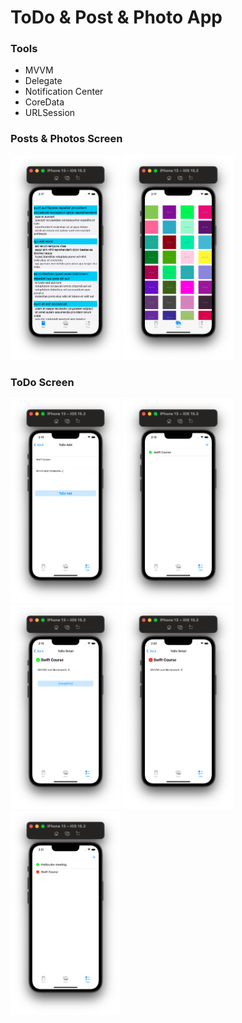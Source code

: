 # ToDo & Post & Photo App

### Tools
- MVVM
- Delegate
- Notification Center
- CoreData
- URLSession

### Posts & Photos Screen 
 <p>
<img src="images/page1.png" width="35%" />
<img src="images/page2.png" width="35%" />
</p>

### ToDo Screen
<p>
<img src="images/toDoAddPage.png" width="35%" />
<img src="images/toDos1.png" width="35%" />
<img src="images/detail1.png" width="35%" />
<img src="images/detail2.png" width="35%" />
<img src="images/toDos2.png" width="35%" />
</p>
